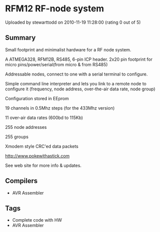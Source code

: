 # RFM12 RF-node system

Uploaded by stewarttodd on 2010-11-19 11:28:00 (rating 0 out of 5)

## Summary

Small footprint and minimalist hardware for a RF node system.  

A ATMEGA328, RFM12B, RS485, 6-pin ICP header. 2x20 pin footprint for micro pins/power/serial(from micro & from RS485)  

Addressable nodes, connect to one with a serial terminal to configure.  

Simple command line interpreter and lets you link to a remote node to configure it (frequency, node address, over-the-air data rate, node group)  

Configuration stored in EEprom  

19 channels in 0.5Mhz steps (for the 433Mhz version)  

11 over-air data rates (600bd to 115Kb)  

255 node addresses  

255 groups  

Xmodem style CRC'ed data packets


<http://www.pokewithastick.com>  

See web site for more info & updates.

## Compilers

- AVR Assembler

## Tags

- Complete code with HW
- AVR Assembler
